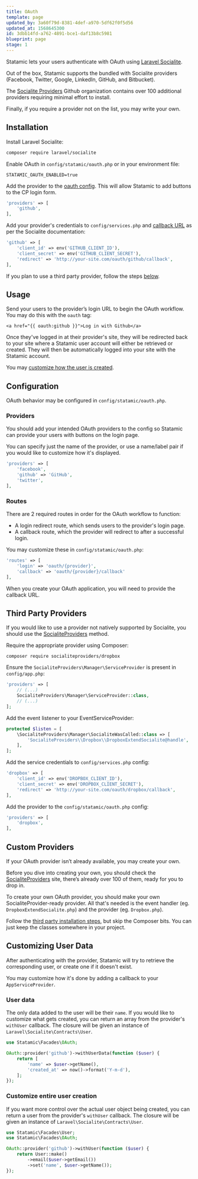 ```yaml
---
title: OAuth
template: page
updated_by: 3a60f79d-8381-4def-a970-5df62f0f5d56
updated_at: 1568645300
id: 3dbb14fd-a762-4891-bce1-daf13b8c5981
blueprint: page
stage: 1
---
```

Statamic lets your users authenticate with OAuth using [Laravel Socialite](https://github.com/laravel/socialite).

Out of the box, Statamic supports the bundled with Socialite providers (Facebook, Twitter, Google, LinkedIn, GitHub, and Bitbucket).

The [Socialite Providers][socialite-providers] Github organization contains over 100 additional providers requiring minimal effort to install.

Finally, if you require a provider not on the list, you may write your own.

## Installation

Install Laravel Socialite:

``` bash
composer require laravel/socialite
```

Enable OAuth in `config/statamic/oauth.php` or in your environment file:

``` .env
STATAMIC_OAUTH_ENABLED=true
```

Add the provider to the [oauth config](#configuration). This will allow Statamic to add buttons to the CP login form.

``` php
'providers' => [
    'github',
],
```

Add your provider's credentials to `config/services.php` and [callback URL](#routes) as per the Socialite documentation:

``` php
'github' => [
    'client_id' => env('GITHUB_CLIENT_ID'),
    'client_secret' => env('GITHUB_CLIENT_SECRET'),
    'redirect' => 'http://your-site.com/oauth/github/callback',
],
```

If you plan to use a third party provider, follow the steps [below](#third-party-providers).

## Usage

Send your users to the provider’s login URL to begin the OAuth workflow. You may do this with the `oauth` tag:

```
<a href="{{ oauth:github }}">Log in with Github</a>
```

Once they've logged in at their provider's site, they will be redirected back to your site where a Statamic user account will either be retrieved or created.
They will then be automatically logged into your site with the Statamic account.

You may [customize how the user is created](#customizing-user-data).


## Configuration

OAuth behavior may be configured in `config/statamic/oauth.php`.

### Providers

You should add your intended OAuth providers to the config so Statamic can provide your users with buttons on the login page.

You can specify just the name of the provider, or use a name/label pair if you would like to customize how it's displayed.

``` php
'providers' => [
    'facebook',
    'github' => 'GitHub',
    'twitter',
],
```

### Routes

There are 2 required routes in order for the OAuth workflow to function:
  - A login redirect route, which sends users to the provider's login page.
  - A callback route, which the provider will redirect to after a successful login.

You may customize these in `config/statamic/oauth.php`:

``` php
'routes' => [
    'login' => 'oauth/{provider}',
    'callback' => 'oauth/{provider}/callback'
],
```

When you create your OAuth application, you will need to provide the callback URL.

## Third Party Providers

If you would like to use a provider not natively supported by Socialite, you should use the [SocialiteProviders][socialite-providers] method.

Require the appropriate provider using Composer:

```
composer require socialiteproviders/dropbox
```

Ensure the `SocialiteProviders\Manager\ServiceProvider` is present in `config/app.php`:

```php
'providers' => [
    // (...)
    SocialiteProviders\Manager\ServiceProvider::class,
    // (...)
];
```

Add the event listener to your EventServiceProvider:

``` php
protected $listen = [
    \SocialiteProviders\Manager\SocialiteWasCalled::class => [
        'SocialiteProviders\\Dropbox\\DropboxExtendSocialite@handle',
    ],
];
```

Add the service credentials to `config/services.php` config:

``` php
'dropbox' => [
    'client_id' => env('DROPBOX_CLIENT_ID'),
    'client_secret' => env('DROPBOX_CLIENT_SECRET'),
    'redirect' => 'http://your-site.com/oauth/dropbox/callback',
],
```

Add the provider to the `config/statamic/oauth.php` config:

``` php
'providers' => [
    'dropbox',
],
```

## Custom Providers

If your OAuth provider isn’t already available, you may create your own.

Before you dive into creating your own, you should check the [SocialiteProviders][socialite-providers] site, there’s already over 100 of them, ready for you to drop in.

To create your own OAuth provider, you should make your own SocialiteProvider-ready provider. All that's needed is the event handler (eg. `DropboxExtendSocialite.php`) and the provider (eg. `Dropbox.php`).

Follow the [third party installation steps](#third-party-providers), but skip the Composer bits. You can just keep the classes somewhere in your project.

## Customizing User Data

After authenticating with the provider, Statamic will try to retrieve the corresponding user, or create one if it doesn't exist.

You may customize how it's done by adding a callback to your `AppServiceProvider`.

### User data

The only data added to the user will be their `name`. If you would like to customize what gets created, you can return an array from the provider's `withUser` callback. The closure will be given an instance of `Laravel\Socialite\Contracts\User`.

``` php
use Statamic\Facades\OAuth;

OAuth::provider('github')->withUserData(function ($user) {
    return [
        'name' => $user->getName(),
        'created_at' => now()->format('Y-m-d'),
    ];
});
```

### Customize entire user creation

If you want more control over the actual user object being created, you can return a user from the provider's `withUser` callback. The closure will be given an instance of `Laravel\Socialite\Contracts\User`.

``` php
use Statamic\Facades\User;
use Statamic\Facades\OAuth;

OAuth::provider('github')->withUser(function ($user) {
    return User::make()
        ->email($user->getEmail())
        ->set('name', $user->getName());
});
```

[socialite-providers]: https://socialiteproviders.netlify.com/
